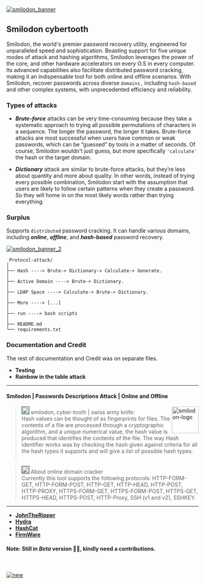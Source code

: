 [![smilodon_banner](https://github.com/pxcs/smilodon/assets/151133481/d0c48a7f-02f5-4d61-9b0e-cb7d1b8d97c2)](https://github.com/pxcs/smilodon)
<img src="https://www.animatedimages.org/data/media/562/animated-line-image-0378.gif" width="1000" height="2" />

## Smilodon cybertooth
Smilodon, the world's premier password recovery utility, engineered for unparalleled speed and sophistication. Boasting support for five unique modes of attack and hashing algorithms, Smilodon leverages the power of the core, and other hardware accelerators on every O.S in every computer. Its advanced capabilities also facilitate distributed password cracking, making it an indispensable tool for both online and offline scenarios. With Smilodon, recover passwords across diverse ```domains,``` including ```hash-based``` and other complex systems, with unprecedented efficiency and reliability.

### Types of attacks 
- ***Brute-force*** attacks can be very time-consuming because they take a systematic approach to trying all possible permutations of characters in a sequence. The longer the password, the longer it takes. Brute-force attacks are most successful when users have common or weak passwords, which can be “guessed” by tools in a matter of seconds. Of course, Smilodon wouldn't just guess, but more specifically ```'calculate'``` the hash or the target domain.

- ***Dictionary*** attack are similar to brute-force attacks, but they’re less about quantity and more about quality. In other words, instead of trying every possible combination, Smilodon start with the assumption that users are likely to follow certain patterns when they create a password. So they will home in on the most likely words rather than trying everything.

### Surplus 
Supports ```distributed``` password cracking. It can handle various domains, including ***online***, ***offline***, and ***hash-based*** password recovery.

[![smilodon_banner_2](https://github.com/pxcs/smilodon/assets/151133481/f35820fd-18f4-4068-ac98-71c2c3021ec9)](https://github.com/pxcs/smilodon)

```
 Protocol-attack/
│
├── Hash ----> Brute-> Dictionary-> Calculate-> Generate.
│
├── Active Domain ----> Brute-> Dictionary.
│
├── LDAP Space ----> Calculate-> Brute-> Dictionary.
│
├── More ----> [...]
│
├── run ----> bash scripts
│
├── README.md
└── requirements.txt 
```

### Documentation and Credit

The rest of documentation and Credit was on separate files.<br>

- **Testing**<br>
- **Rainbow in the table attack**<br>
<hr>

#### Smilodon | Passwords Descriptions Attack | Online and Offline

<a href="https://github.com/pxcs/smilodon/"><img src="https://github.com/pxcs/smilodon/assets/151133481/4ba60929-bf7a-40be-8a8e-cc650a456cad" align="right" width="70" alt="smilodon-logo"></a>

> [<img src="https://github.com/pxcs/smilodon/assets/151133481/4ba60929-bf7a-40be-8a8e-cc650a456cad" width="20">]() smilodon, cyber-tooth | swiss army knife: <br>
Hash values can be thought of as fingerprints for files. The contents of a file are processed through a cryptographic algorithm, and a unique numerical value, the hash value is produced that identifies the contents of the file. The way Hash identifier works was by checking the hash given against criteria for all the hash types it supports and will give a list of possible hash types.<br><br>

> [<img src="https://github.com/pxcs/smilodon/assets/151133481/4ba60929-bf7a-40be-8a8e-cc650a456cad" width="20">]() About online domain cracker<br>
Currently this tool supports the following protocols: HTTP-FORM-GET, HTTP-FORM-POST, HTTP-GET, HTTP-HEAD, HTTP-POST, HTTP-PROXY, HTTPS-FORM-GET, HTTPS-FORM-POST, HTTPS-GET, HTTPS-HEAD, HTTPS-POST, HTTP-Proxy, SSH (v1 and v2), SSHKEY.
<hr>

<!--lint enable double-link-->

- [**JohnTheRipper**](https://github.com/openwall/john)
- [**Hydra**](https://github.com/vanhauser-thc/thc-hydra)
- [**HashCat**](https://github.com/hashcat/hashcat)
- [**FirmWare**](https://github.com/DarkFlippers/unleashed-firmware)

#### Note: Still in ***Beta*** version 🙏🏻, kindly need a contributions.<br><br><br>

[![new](https://github.com/pxcs/smilodon/assets/151133481/9d76657a-9057-4b70-b0d8-f6e80c0c609e)](https://github.com/pxcs/)
